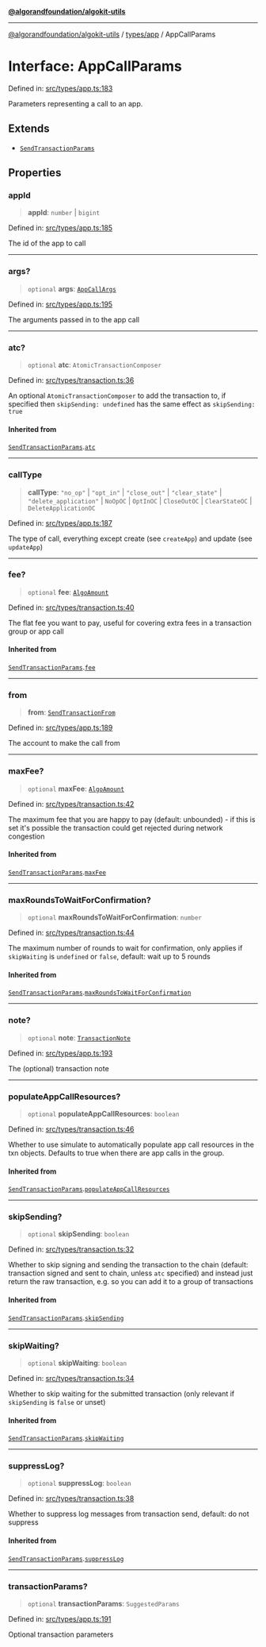 [**@algorandfoundation/algokit-utils**](../../../README.md)

***

[@algorandfoundation/algokit-utils](../../../README.md) / [types/app](../README.md) / AppCallParams

# Interface: AppCallParams

Defined in: [src/types/app.ts:183](https://github.com/algorandfoundation/algokit-utils-ts/blob/main/src/types/app.ts#L183)

Parameters representing a call to an app.

## Extends

- [`SendTransactionParams`](../../transaction/interfaces/SendTransactionParams.md)

## Properties

### appId

> **appId**: `number` \| `bigint`

Defined in: [src/types/app.ts:185](https://github.com/algorandfoundation/algokit-utils-ts/blob/main/src/types/app.ts#L185)

The id of the app to call

***

### args?

> `optional` **args**: [`AppCallArgs`](../type-aliases/AppCallArgs.md)

Defined in: [src/types/app.ts:195](https://github.com/algorandfoundation/algokit-utils-ts/blob/main/src/types/app.ts#L195)

The arguments passed in to the app call

***

### atc?

> `optional` **atc**: `AtomicTransactionComposer`

Defined in: [src/types/transaction.ts:36](https://github.com/algorandfoundation/algokit-utils-ts/blob/main/src/types/transaction.ts#L36)

An optional `AtomicTransactionComposer` to add the transaction to, if specified then `skipSending: undefined` has the same effect as `skipSending: true`

#### Inherited from

[`SendTransactionParams`](../../transaction/interfaces/SendTransactionParams.md).[`atc`](../../transaction/interfaces/SendTransactionParams.md#atc)

***

### callType

> **callType**: `"no_op"` \| `"opt_in"` \| `"close_out"` \| `"clear_state"` \| `"delete_application"` \| `NoOpOC` \| `OptInOC` \| `CloseOutOC` \| `ClearStateOC` \| `DeleteApplicationOC`

Defined in: [src/types/app.ts:187](https://github.com/algorandfoundation/algokit-utils-ts/blob/main/src/types/app.ts#L187)

The type of call, everything except create (see `createApp`) and update (see `updateApp`)

***

### fee?

> `optional` **fee**: [`AlgoAmount`](../../amount/classes/AlgoAmount.md)

Defined in: [src/types/transaction.ts:40](https://github.com/algorandfoundation/algokit-utils-ts/blob/main/src/types/transaction.ts#L40)

The flat fee you want to pay, useful for covering extra fees in a transaction group or app call

#### Inherited from

[`SendTransactionParams`](../../transaction/interfaces/SendTransactionParams.md).[`fee`](../../transaction/interfaces/SendTransactionParams.md#fee)

***

### from

> **from**: [`SendTransactionFrom`](../../transaction/type-aliases/SendTransactionFrom.md)

Defined in: [src/types/app.ts:189](https://github.com/algorandfoundation/algokit-utils-ts/blob/main/src/types/app.ts#L189)

The account to make the call from

***

### maxFee?

> `optional` **maxFee**: [`AlgoAmount`](../../amount/classes/AlgoAmount.md)

Defined in: [src/types/transaction.ts:42](https://github.com/algorandfoundation/algokit-utils-ts/blob/main/src/types/transaction.ts#L42)

The maximum fee that you are happy to pay (default: unbounded) - if this is set it's possible the transaction could get rejected during network congestion

#### Inherited from

[`SendTransactionParams`](../../transaction/interfaces/SendTransactionParams.md).[`maxFee`](../../transaction/interfaces/SendTransactionParams.md#maxfee)

***

### maxRoundsToWaitForConfirmation?

> `optional` **maxRoundsToWaitForConfirmation**: `number`

Defined in: [src/types/transaction.ts:44](https://github.com/algorandfoundation/algokit-utils-ts/blob/main/src/types/transaction.ts#L44)

The maximum number of rounds to wait for confirmation, only applies if `skipWaiting` is `undefined` or `false`, default: wait up to 5 rounds

#### Inherited from

[`SendTransactionParams`](../../transaction/interfaces/SendTransactionParams.md).[`maxRoundsToWaitForConfirmation`](../../transaction/interfaces/SendTransactionParams.md#maxroundstowaitforconfirmation)

***

### note?

> `optional` **note**: [`TransactionNote`](../../transaction/type-aliases/TransactionNote.md)

Defined in: [src/types/app.ts:193](https://github.com/algorandfoundation/algokit-utils-ts/blob/main/src/types/app.ts#L193)

The (optional) transaction note

***

### populateAppCallResources?

> `optional` **populateAppCallResources**: `boolean`

Defined in: [src/types/transaction.ts:46](https://github.com/algorandfoundation/algokit-utils-ts/blob/main/src/types/transaction.ts#L46)

Whether to use simulate to automatically populate app call resources in the txn objects. Defaults to true when there are app calls in the group.

#### Inherited from

[`SendTransactionParams`](../../transaction/interfaces/SendTransactionParams.md).[`populateAppCallResources`](../../transaction/interfaces/SendTransactionParams.md#populateappcallresources)

***

### skipSending?

> `optional` **skipSending**: `boolean`

Defined in: [src/types/transaction.ts:32](https://github.com/algorandfoundation/algokit-utils-ts/blob/main/src/types/transaction.ts#L32)

Whether to skip signing and sending the transaction to the chain (default: transaction signed and sent to chain, unless `atc` specified)
and instead just return the raw transaction, e.g. so you can add it to a group of transactions

#### Inherited from

[`SendTransactionParams`](../../transaction/interfaces/SendTransactionParams.md).[`skipSending`](../../transaction/interfaces/SendTransactionParams.md#skipsending)

***

### skipWaiting?

> `optional` **skipWaiting**: `boolean`

Defined in: [src/types/transaction.ts:34](https://github.com/algorandfoundation/algokit-utils-ts/blob/main/src/types/transaction.ts#L34)

Whether to skip waiting for the submitted transaction (only relevant if `skipSending` is `false` or unset)

#### Inherited from

[`SendTransactionParams`](../../transaction/interfaces/SendTransactionParams.md).[`skipWaiting`](../../transaction/interfaces/SendTransactionParams.md#skipwaiting)

***

### suppressLog?

> `optional` **suppressLog**: `boolean`

Defined in: [src/types/transaction.ts:38](https://github.com/algorandfoundation/algokit-utils-ts/blob/main/src/types/transaction.ts#L38)

Whether to suppress log messages from transaction send, default: do not suppress

#### Inherited from

[`SendTransactionParams`](../../transaction/interfaces/SendTransactionParams.md).[`suppressLog`](../../transaction/interfaces/SendTransactionParams.md#suppresslog)

***

### transactionParams?

> `optional` **transactionParams**: `SuggestedParams`

Defined in: [src/types/app.ts:191](https://github.com/algorandfoundation/algokit-utils-ts/blob/main/src/types/app.ts#L191)

Optional transaction parameters
